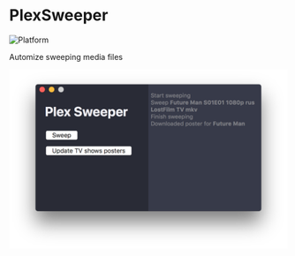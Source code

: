 # PlexSweeper

![Platform](https://img.shields.io/badge/platform-macOS-lightgray.svg)

Automize sweeping media files

<p align="center">
  <img src="https://github.com/bestK1ngArthur/PlexSweeper/blob/master/ScreenShot.png" width="650" alt="ScheduleController"/>
</p>
